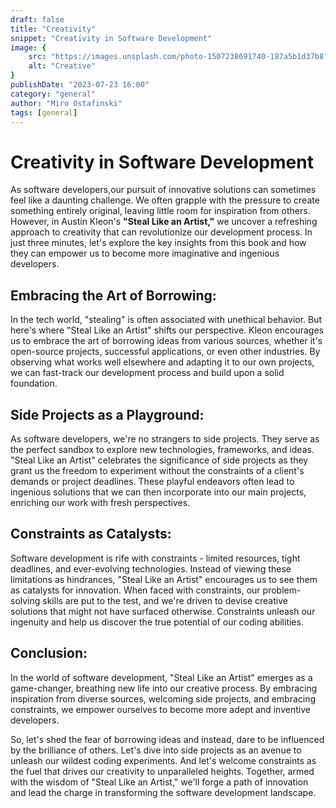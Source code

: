 ```yaml
---
draft: false
title: "Creativity"
snippet: "Creativity in Software Development"
image: {
    src: "https://images.unsplash.com/photo-1507238691740-187a5b1d37b8?ixlib=rb-4.0.3&ixid=M3wxMjA3fDB8MHxwaG90by1wYWdlfHx8fGVufDB8fHx8fA%3D%3D&auto=format&fit=crop&w=1955&q=80",
    alt: "Creative"
}
publishDate: "2023-07-23 16:00"
category: "general"
author: "Miro Ostafinski"
tags: [general]
---
```

# Creativity in Software Development
As software developers,our pursuit of innovative solutions can sometimes feel like a daunting challenge. We often grapple with the pressure to create something entirely original, leaving little room for inspiration from others. However, in Austin Kleon's **"Steal Like an Artist,"** we uncover a refreshing approach to creativity that can revolutionize our development process. In just three minutes, let's explore the key insights from this book and how they can empower us to become more imaginative and ingenious developers.

## Embracing the Art of Borrowing:
In the tech world, "stealing" is often associated with unethical behavior. But here's where "Steal Like an Artist" shifts our perspective. Kleon encourages us to embrace the art of borrowing ideas from various sources, whether it's open-source projects, successful applications, or even other industries. By observing what works well elsewhere and adapting it to our own projects, we can fast-track our development process and build upon a solid foundation.

## Side Projects as a Playground:
As software developers, we're no strangers to side projects. They serve as the perfect sandbox to explore new technologies, frameworks, and ideas. "Steal Like an Artist" celebrates the significance of side projects as they grant us the freedom to experiment without the constraints of a client's demands or project deadlines. These playful endeavors often lead to ingenious solutions that we can then incorporate into our main projects, enriching our work with fresh perspectives.

## Constraints as Catalysts:
Software development is rife with constraints - limited resources, tight deadlines, and ever-evolving technologies. Instead of viewing these limitations as hindrances, "Steal Like an Artist" encourages us to see them as catalysts for innovation. When faced with constraints, our problem-solving skills are put to the test, and we're driven to devise creative solutions that might not have surfaced otherwise. Constraints unleash our ingenuity and help us discover the true potential of our coding abilities.

## Conclusion:

In the world of software development, "Steal Like an Artist" emerges as a game-changer, breathing new life into our creative process. By embracing inspiration from diverse sources, welcoming side projects, and embracing constraints, we empower ourselves to become more adept and inventive developers.

So, let's shed the fear of borrowing ideas and instead, dare to be influenced by the brilliance of others. Let's dive into side projects as an avenue to unleash our wildest coding experiments. And let's welcome constraints as the fuel that drives our creativity to unparalleled heights. Together, armed with the wisdom of "Steal Like an Artist," we'll forge a path of innovation and lead the charge in transforming the software development landscape.